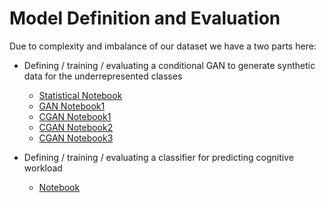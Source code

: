 # Model Definition and Evaluation

Due to complexity and imbalance of our dataset we have a two parts here:

- Defining / training / evaluating a conditional GAN to generate synthetic data for the underrepresented classes

  - [Statistical Notebook](data_generation_statistic_test2.ipynb)
  - [GAN Notebook1](data_generation_GAN_test3.ipynb)
  - [CGAN Notebook1](data_generation_cGAN_test1.ipynb)
  - [CGAN Notebook2](data_generation_cGAN_test2.ipynb)
  - [CGAN Notebook3](data_generation_cGAN_test3.ipynb)

- Defining / training / evaluating a classifier for predicting cognitive workload
  - [Notebook](model_definition_evaluation)

